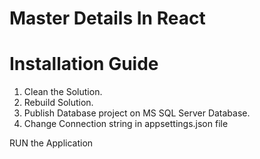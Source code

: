 # Master Details In React


# Installation Guide
1. Clean the Solution.
2. Rebuild Solution.
3. Publish Database project on MS SQL Server Database.
4. Change Connection string in appsettings.json file

RUN the Application
